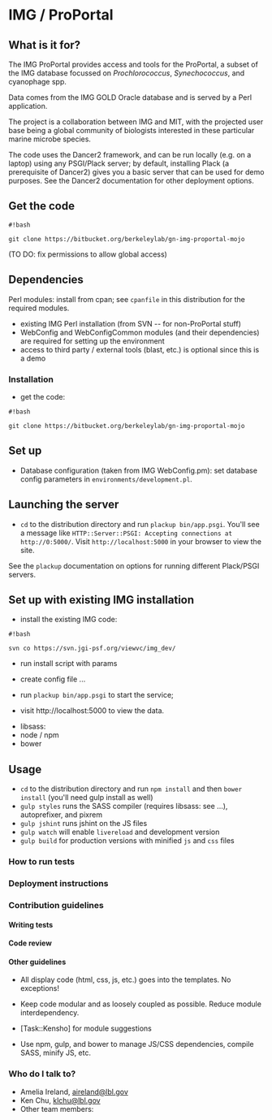 # IMG / ProPortal #

## What is it for? ##

The IMG ProPortal provides access and tools for the ProPortal, a subset of the IMG database focussed on *Prochlorococcus*, *Synechococcus*, and cyanophage spp.

Data comes from the IMG GOLD Oracle database and is served by a Perl application.

The project is a collaboration between IMG and MIT, with the projected user base being a global community of biologists interested in these particular marine microbe species.

The code uses the Dancer2 framework, and can be run locally (e.g. on a laptop) using any PSGI/Plack server; by default, installing Plack (a prerequisite of Dancer2) gives you a basic server that can be used for demo purposes. See the Dancer2 documentation for other deployment options.

## Get the code ##

```
#!bash

git clone https://bitbucket.org/berkeleylab/gn-img-proportal-mojo

```
(TO DO: fix permissions to allow global access)

## Dependencies ##

Perl modules: install from cpan; see `cpanfile` in this distribution for the required modules.

* existing IMG Perl installation (from SVN -- for non-ProPortal stuff)
* WebConfig and WebConfigCommon modules (and their dependencies) are required for setting up the environment
* access to third party / external tools (blast, etc.) is optional since this is a demo

### Installation ###

- get the code:

```
#!bash

git clone https://bitbucket.org/berkeleylab/gn-img-proportal-mojo

```

## Set up ##

* Database configuration (taken from IMG WebConfig.pm): set database config parameters in `environments/development.pl`.

## Launching the server

* `cd` to the distribution directory and run `plackup bin/app.psgi`. You'll see a message like `HTTP::Server::PSGI: Accepting connections at http://0:5000/`. Visit `http://localhost:5000` in your browser to view the site.

See the `plackup` documentation on options for running different Plack/PSGI servers.


## Set up with existing IMG installation ##

- install the existing IMG code:

```
#!bash

svn co https://svn.jgi-psf.org/viewvc/img_dev/

```
- run install script with params

- create config file ...

- run `plackup bin/app.psgi` to start the service;

- visit http://localhost:5000 to view the data.

* libsass:
* node / npm
* bower

## Usage

* `cd` to the distribution directory and run `npm install` and then `bower install` (you'll need gulp install as well)
* `gulp styles` runs the SASS compiler (requires libsass: see ...), autoprefixer, and pixrem
* `gulp jshint` runs jshint on the JS files
* `gulp watch` will enable `livereload` and development version
* `gulp build` for production versions with minified `js` and `css` files


### How to run tests ###

### Deployment instructions ###

### Contribution guidelines ###

#### Writing tests ####

#### Code review ####

#### Other guidelines ####

* All display code (html, css, js, etc.) goes into the templates. No exceptions!
* Keep code modular and as loosely coupled as possible. Reduce module interdependency.
* [Task::Kensho] for module suggestions

* Use npm, gulp, and bower to manage JS/CSS dependencies, compile SASS, minify JS, etc.

### Who do I talk to? ###

* Amelia Ireland, aireland@lbl.gov
* Ken Chu, klchu@lbl.gov
* Other team members:
